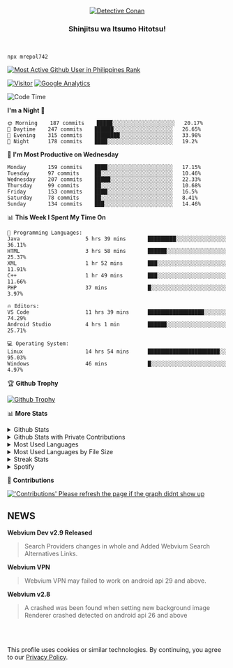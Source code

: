 <p align="center">
<a href="https://mrepol742.github.io">
  <img alt="Detective Conan" src="https://mrepol742-gif-randomizer.vercel.app/api" /> 
  </a> 
  <h3 align="center">Shinjitsu wa Itsumo Hitotsu!</h3>
</p>
<br>

~~~
npx mrepol742
~~~
 
[![Most Active Github User in Philippines Rank](https://enibdhv97zm33sz.m.pipedream.net)](https://mrepol742.github.io)

[![Visitor](https://visitor-badge.glitch.me/badge?page_id=mrepol742)](https:/mrepol742.github.io) [![Google Analytics](https://ga-beacon.appspot.com/UA-211882290-2/profile-readme)](https://mrepol742.github.io)

[comment]: <> (This is a automated generated Data from github action workflow)
[comment]: <> (START OF GENERATED DATA)

<!--START_SECTION:waka-->
![Code Time](http://img.shields.io/badge/Code%20Time-453%20hrs%2032%20mins-blue)

**I'm a Night 🦉** 

```text
🌞 Morning    187 commits    █████░░░░░░░░░░░░░░░░░░░░   20.17% 
🌆 Daytime    247 commits    ██████░░░░░░░░░░░░░░░░░░░   26.65% 
🌃 Evening    315 commits    ████████░░░░░░░░░░░░░░░░░   33.98% 
🌙 Night      178 commits    ████░░░░░░░░░░░░░░░░░░░░░   19.2%

```
📅 **I'm Most Productive on Wednesday** 

```text
Monday       159 commits    ████░░░░░░░░░░░░░░░░░░░░░   17.15% 
Tuesday      97 commits     ██░░░░░░░░░░░░░░░░░░░░░░░   10.46% 
Wednesday    207 commits    █████░░░░░░░░░░░░░░░░░░░░   22.33% 
Thursday     99 commits     ██░░░░░░░░░░░░░░░░░░░░░░░   10.68% 
Friday       153 commits    ████░░░░░░░░░░░░░░░░░░░░░   16.5% 
Saturday     78 commits     ██░░░░░░░░░░░░░░░░░░░░░░░   8.41% 
Sunday       134 commits    ███░░░░░░░░░░░░░░░░░░░░░░   14.46%

```


📊 **This Week I Spent My Time On** 

```text
💬 Programming Languages: 
Java                     5 hrs 39 mins       █████████░░░░░░░░░░░░░░░░   36.11% 
HTML                     3 hrs 58 mins       ██████░░░░░░░░░░░░░░░░░░░   25.37% 
XML                      1 hr 52 mins        ███░░░░░░░░░░░░░░░░░░░░░░   11.91% 
C++                      1 hr 49 mins        ███░░░░░░░░░░░░░░░░░░░░░░   11.66% 
PHP                      37 mins             █░░░░░░░░░░░░░░░░░░░░░░░░   3.97%

🔥 Editors: 
VS Code                  11 hrs 39 mins      ██████████████████░░░░░░░   74.29% 
Android Studio           4 hrs 1 min         ██████░░░░░░░░░░░░░░░░░░░   25.71%

💻 Operating System: 
Linux                    14 hrs 54 mins      ███████████████████████░░   95.03% 
Windows                  46 mins             █░░░░░░░░░░░░░░░░░░░░░░░░   4.97%

```


<!--END_SECTION:waka-->

[comment]: <> (END OF GENERATED DATA)

<p>

🏆 **Github Trophy**
  
<a href="https://mrepol742.github.io">
<img alt="Github Trophy" src="https://github-profile-trophy.vercel.app/?username=mrepol742&theme=gruvbox">
</a>
</p>

<p>

📊 **More Stats**
  
<details>
  <summary>Github Stats</summary>
  <br>
  <a href="https://mrepol742.github.io">
  <img alt="Github Stats" src="https://github-readme-stats.vercel.app/api?username=mrepol742&show_icons=true&count_private=true&theme=gruvbox">
</a>  
  
</details> 
  
  <details>
  <summary>Github Stats with Private Contributions</summary>
  <br>
 <a href="https://mrepol742.github.io">
<img alt="Github Stats with Private Contributions" src="https://mrepol742.github.io/github-stats/generated/overview.svg">
</a>
</details>
  
<details>
  <summary>Most Used Languages</summary>
  <br>
 <a href="https://mrepol742.github.io">
<img alt="Most Used Languages" src="https://github-readme-stats.vercel.app/api/top-langs/?username=mrepol742&layout=compact&include_all_commits=true&&count_private=true&langs_count=20&theme=gruvbox">
</a>
</details>

 <details>
  <summary>Most Used Languages by File Size</summary>
  <br>
 <a href="https://mrepol742.github.io">
<img alt="Most Used Languages by File Size" src="https://mrepol742.github.io/github-stats/generated/languages.svg">
</a>
</details>

<details>
  <summary>Streak Stats</summary>
  <br>
<a href="https://mrepol742.github.io">
<img alt="'Streak Stats' Please refresh the page if the stats didnt show up" src="https://mrepol742-streak-stats.herokuapp.com/?user=mrepol742&theme=gruvbox">
</a>
</p>
</details>
<details>
  <summary>Spotify</summary>
  <br>
<a href="https://mrepol742.github.io">
<img alt="Spotify" src="https://spotify-recently-played-readme.vercel.app/api?user=7xx9e7hwq1qyown0m4ut78pcz&count=10&unique=true">
</a>
</p>
</details>


📜 **Contributions**
  
<a href="https://mrepol742.github.io">
<img alt="'Contributions' Please refresh the page if the graph didnt show up" src="https://mrepol742-activity-graph.herokuapp.com/graph?username=mrepol742&theme=github&hide_border=true">
</a>
</p>

## NEWS
**Webvium Dev v2.9 Released**
> Search Providers changes in whole and Added Webvium Search Alternatives Links.

**Webvium VPN**
>Webvium VPN may failed to work on android api 29 and above.

**Webvium v2.8**
>A crashed was been found when setting new background image <br> Renderer crashed detected on android api 26 and above

<br>
<br>

This profile uses cookies or similar technologies. By continuing, you agree to our <a href="https://mrepol742.github.io/privacypolicy">Privacy Policy</a>.


